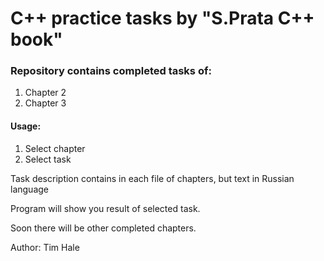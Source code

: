 # C++ practice tasks by "S.Prata C++ book"

### Repository contains completed tasks of:
 1. Chapter 2
 2. Chapter 3

#### Usage:
1. Select chapter
2. Select task

Task description contains in each file of chapters, but text in Russian language

Program will show you result of selected task.

Soon there will be other completed chapters.

Author: Tim Hale